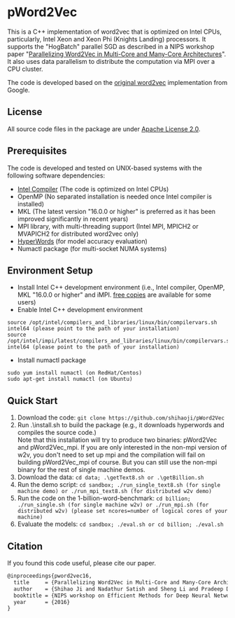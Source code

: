 # pWord2Vec
This is a C++ implementation of word2vec that is optimized on Intel CPUs, particularly, Intel Xeon and Xeon Phi (Knights Landing) processors. It supports the "HogBatch" parallel SGD as described in a NIPS workshop paper "[Parallelizing Word2Vec in Multi-Core and Many-Core Architectures](https://arxiv.org/abs/1611.06172)". It also uses data parallelism to distribute the computation via MPI over a CPU cluster. 

The code is developed based on the [original word2vec](https://code.google.com/archive/p/word2vec/) implementation from Google.

## License
All source code files in the package are under [Apache License 2.0](http://www.apache.org/licenses/LICENSE-2.0).

## Prerequisites
The code is developed and tested on UNIX-based systems with the following software dependencies:

- [Intel Compiler](https://software.intel.com/en-us/qualify-for-free-software) (The code is optimized on Intel CPUs)
- OpenMP (No separated installation is needed once Intel compiler is installed)
- MKL (The latest version "16.0.0 or higher" is preferred as it has been improved significantly in recent years)
- MPI library, with multi-threading support (Intel MPI, MPICH2 or MVAPICH2 for distributed word2vec only)
- [HyperWords](https://bitbucket.org/omerlevy/hyperwords) (for model accuracy evaluation)
- Numactl package (for multi-socket NUMA systems)

## Environment Setup
* Install Intel C++ development environment (i.e., Intel compiler, OpenMP, MKL "16.0.0 or higher" and iMPI. [free copies](https://software.intel.com/en-us/qualify-for-free-software) are available for some users)
* Enable Intel C++ development environment
```
source /opt/intel/compilers_and_libraries/linux/bin/compilervars.sh intel64 (please point to the path of your installation)
source /opt/intel/impi/latest/compilers_and_libraries/linux/bin/compilervars.sh intel64 (please point to the path of your installation)
```
* Install numactl package
```
sudo yum install numactl (on RedHat/Centos)
sudo apt-get install numactl (on Ubuntu)
```

## Quick Start
1. Download the code: ```git clone https://github.com/shihaoji/pWord2Vec```
2. Run .\install.sh to build the package (e.g., it downloads hyperwords and compiles the source code.)  
Note that this installation will try to produce two binaries: pWord2Vec and pWord2Vec_mpi. If you are only interested in the non-mpi version of w2v, you don't need to set up mpi and the compilation will fail on building pWord2Vec_mpi of course. But you can still use the non-mpi binary for the rest of single machine demos.
3. Download the data: ```cd data; .\getText8.sh or .\getBillion.sh```
4. Run the demo script: ```cd sandbox; ./run_single_text8.sh (for single machine demo) or ./run_mpi_text8.sh (for distributed w2v demo)```
5. Run the code on the 1-billion-word-benchmark: ```cd billion; ./run_single.sh (for single machine w2v) or ./run_mpi.sh (for distributed w2v) (please set ncores=number of logical cores of your machine)```
6. Evaluate the models: ```cd sandbox; ./eval.sh or cd billion; ./eval.sh```

## Citation

If you found this code useful, please cite our paper.

```latex
@inproceedings{pword2vec16,
  title     = {Parallelizing Word2Vec in Multi-Core and Many-Core Architectures},
  author    = {Shihao Ji and Nadathur Satish and Sheng Li and Pradeep Dubey},
  booktitle = {NIPS workshop on Efficient Methods for Deep Neural Networks},
  year      = {2016}
}
```
